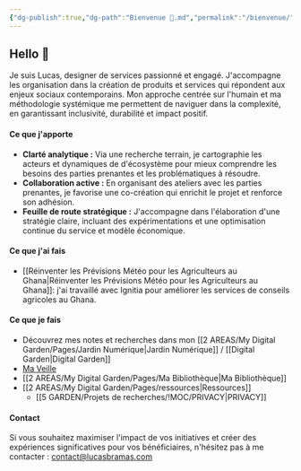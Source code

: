 ```yaml
---
{"dg-publish":true,"dg-path":"Bienvenue 👋.md","permalink":"/bienvenue/","tags":["gardenEntry"],"dgHomeLink":"false","dgShowBacklinks":"false","dgShowLocalGraph":"false","dgEnableSearch":"false","dgShowToc":"false"}
---
```


## Hello 👋

Je suis Lucas, designer de services passionné et engagé. J'accompagne les organisation dans la création de produits et services qui répondent aux enjeux sociaux contemporains. Mon approche centrée sur l'humain et ma méthodologie systémique me permettent de naviguer dans la complexité, en garantissant inclusivité, durabilité et impact positif.


#### Ce que j'apporte

- **Clarté analytique :** Via une recherche terrain, je cartographie les acteurs et dynamiques de d'écosystème pour mieux comprendre les besoins des parties prenantes et les problématiques à résoudre.
- **Collaboration active :** En organisant des ateliers avec les parties prenantes, je favorise une co-création qui enrichit le projet et renforce son adhésion.
- **Feuille de route stratégique :** J'accompagne dans l'élaboration d'une stratégie claire, incluant des expérimentations et une optimisation continue du service et modèle économique.
#### Ce que j'ai fais

- [[Réinventer les Prévisions Météo pour les Agriculteurs au Ghana\|Réinventer les Prévisions Météo pour les Agriculteurs au Ghana]]: j'ai travaillé avec Ignitia pour améliorer les services de conseils agricoles au Ghana.
#### Ce que je fais

- Découvrez mes notes et recherches dans mon [[2 AREAS/My Digital Garden/Pages/Jardin Numérique\|Jardin Numérique]] / [[Digital Garden\|Digital Garden]]
- [Ma Veille](https://readwise.io/reader/view/35ed2342-0d0c-492c-a73d-3126f2cd207b)
- [[2 AREAS/My Digital Garden/Pages/Ma Bibliothèque\|Ma Bibliothèque]]
- [[2 AREAS/My Digital Garden/Pages/ressources\|Ressources]]
	- [[5 GARDEN/Projets de recherches/!MOC/PRIVACY\|PRIVACY]]

#### Contact
Si vous souhaitez maximiser l'impact de vos initiatives et créer des expériences significatives pour vos bénéficiaires, n'hésitez pas à me contacter : contact@lucasbramas.com